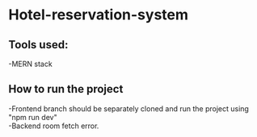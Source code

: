 ﻿# Hotel-reservation-system

 ## Tools used:
 -MERN stack 
 
 ## How to run the project
-Frontend branch should be separately cloned and run the project using "npm run dev" <br/>
-Backend room fetch error.
